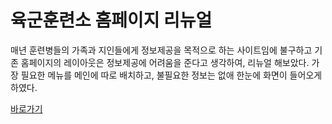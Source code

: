 # 육군훈련소 홈페이지 리뉴얼
매년 훈련병들의 가족과 지인들에게 정보제공을 목적으로 하는 사이트임에 불구하고
기존 홈페이지의 레이아웃은 정보제공에 어려움을 준다고 생각하여, 리뉴얼 해보았다.
가장 필요한 메뉴를 메인에 따로 배치하고, 불필요한 정보는 없애 한눈에 화면이 들어오게 하였다.

[바로가기](https://songhyunkyung.github.io/nonsan_web/index.html)
